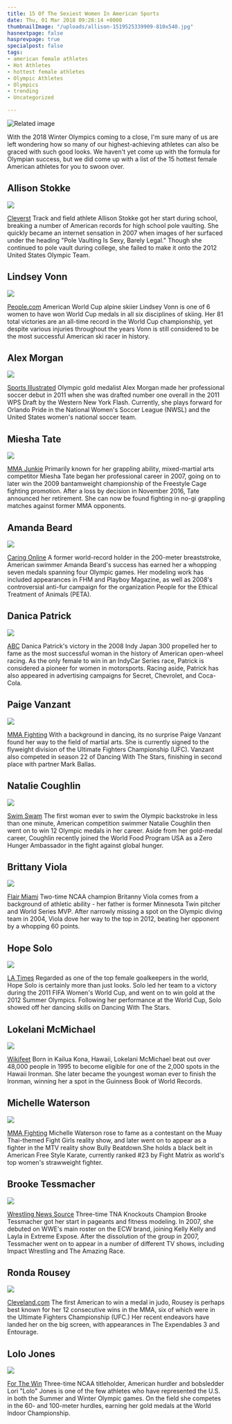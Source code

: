 ```yaml
---
title: 15 Of The Sexiest Women In American Sports
date: Thu, 01 Mar 2018 09:28:14 +0000
thumbnailImage: "/uploads/allison-1519525339909-810x540.jpg"
hasnextpage: false
hasprevpage: true
specialpost: false
tags:
- american female athletes
- Hot Athletes
- hottest female athletes
- Olympic Athletes
- Olympics
- trending
- Uncategorized

---
```

![Related image](https://www.unilad.co.uk/wp-content/uploads/2016/01/Screen-Shot-2016-01-06-at-21.38.25.png) 

With the 2018 Winter Olympics coming to a close, I'm sure many of us are left wondering how so many of our highest-achieving athletes can also be graced with such good looks. We haven't yet come up with the formula for Olympian success, but we did come up with a list of the 15 hottest female American athletes for you to swoon over.

## Allison Stokke

![](http://newsattorneys.staging.wpengine.com/wp-content/uploads/2018/03/allison-1519525339909-1.jpg) 

[Cleverst](http://www.cleverst.com/sports/allison-stokke) Track and field athlete Allison Stokke got her start during school, breaking a number of American records for high school pole vaulting. She quickly became an internet sensation in 2007 when images of her surfaced under the heading "Pole Vaulting Is Sexy, Barely Legal." Though she continued to pole vault during college, she failed to make it onto the 2012 United States Olympic Team.

## Lindsey Vonn

![](http://newsattorneys.staging.wpengine.com/wp-content/uploads/2018/03/lindsey-vonn-1519525410087.jpg) 

[People.com](http://people.com/sports/lindsey-vonn-dog-interview-talks-olympics/) American World Cup alpine skiier Lindsey Vonn is one of 6 women to have won World Cup medals in all six disciplines of skiing. Her 81 total victories are an all-time record in the World Cup championship, yet despite various injuries throughout the years Vonn is still considered to be the most successful American ski racer in history.

## Alex Morgan

![](http://newsattorneys.staging.wpengine.com/wp-content/uploads/2018/03/alex-morgan-1519525457972.jpg) 

[Sports Illustrated](https://www.si.com/soccer/2017/10/03/orlando-city-sc-alex-morgan-kicked-out-disney-world) Olympic gold medalist Alex Morgan made her professional soccer debut in 2011 when she was drafted number one overall in the 2011 WPS Draft by the Western New York Flash. Currently, she plays forward for Orlando Pride in the National Women's Soccer League (NWSL) and the United States women's national soccer team.

## Miesha Tate

![](http://newsattorneys.staging.wpengine.com/wp-content/uploads/2018/03/miesha-tate-ufc-200-press-conference-1-1519525528096.jpg) 

[MMA Junkie](http://mmajunkie.com/2017/05/former-ufc-champ-miesha-tate-coming-back-flyweight) Primarily known for her grappling ability, mixed-martial arts competitor Miesha Tate began her professional career in 2007, going on to later win the 2009 bantamweight championship of the Freestyle Cage fighting promotion. After a loss by decision in November 2016, Tate announced her retirement. She can now be found fighting in no-gi grappling matches against former MMA opponents.

## Amanda Beard

![](http://newsattorneys.staging.wpengine.com/wp-content/uploads/2018/03/amanda-beard-1519525622814.jpg) 

[Caring Online](http://www.caringonline.com/amanda-beard/) A former world-record holder in the 200-meter breaststroke, American swimmer Amanda Beard's success has earned her a whopping seven medals spanning four Olympic games. Her modeling work has included appearances in FHM and Playboy Magazine, as well as 2008's controversial anti-fur campaign for the organization People for the Ethical Treatment of Animals (PETA).

## Danica Patrick

![](http://newsattorneys.staging.wpengine.com/wp-content/uploads/2018/03/danica-patrick-gma-01-abc-jrl-180102_4x3_992-1519525763411.jpg) 

[ABC](http://abcnews.go.com/Health/danica-patrick-shares-2018-workout-nutrition-tips/story?id=52046402) Danica Patrick's victory in the 2008 Indy Japan 300 propelled her to fame as the most successful woman in the history of American open-wheel racing. As the only female to win in an IndyCar Series race, Patrick is considered a pioneer for women in motorsports. Racing aside, Patrick has also appeared in advertising campaigns for Secret, Chevrolet, and Coca-Cola.

## Paige Vanzant

![](http://newsattorneys.staging.wpengine.com/wp-content/uploads/2018/03/004_paige_vanzant-0-0-1519525865823.jpg) 

[MMA Fighting](https://www.mmafighting.com/2018/1/28/16943444/paige-vanzant-announces-engagement-over-instagram) With a background in dancing, its no surprise Paige Vanzant found her way to the field of martial arts. She is currently signed to the flyweight division of the Ultimate Fighters Championship (UFC). Vanzant also competed in season 22 of Dancing With The Stars, finishing in second place with partner Mark Ballas.

## Natalie Coughlin

![](http://newsattorneys.staging.wpengine.com/wp-content/uploads/2018/03/natalie_artofthecap-1519525934409.jpg) 

[Swim Swam](https://swimswam.com/bio/natalie-coughlin/) The first woman ever to swim the Olympic backstroke in less than one minute, American competition swimmer Natalie Coughlin then went on to win 12 Olympic medals in her career. Aside from her gold-medal career, Coughlin recently joined the World Food Program USA as a Zero Hunger Ambassador in the fight against global hunger.

## Brittany Viola

![](http://newsattorneys.staging.wpengine.com/wp-content/uploads/2018/03/brit-1519526154110.jpg) 

[Flair Miami](http://www.flairmiami.com/local-olympic-hopeful-brittany-viola/) Two-time NCAA champion Britanny Viola comes from a background of athletic ability - her father is former Minnesota Twin pitcher and World Series MVP. After narrowly missing a spot on the Olympic diving team in 2004, Viola dove her way to the top in 2012, beating her opponent by a whopping 60 points.

## Hope Solo

![](http://newsattorneys.staging.wpengine.com/wp-content/uploads/2018/03/hope-1519526248713.jpg) 

[LA Times](http://www.latimes.com/sports/sportsnow/la-sp-sn-hope-solo-speaks-out-20150225-story.html) Regarded as one of the top female goalkeepers in the world, Hope Solo is certainly more than just looks. Solo led her team to a victory during the 2011 FIFA Women's World Cup, and went on to win gold at the 2012 Summer Olympics. Following her performance at the World Cup, Solo showed off her dancing skills on Dancing With The Stars.

## Lokelani McMichael

![](http://newsattorneys.staging.wpengine.com/wp-content/uploads/2018/03/lokelani-1519526402122-1519687046886.jpg) 

[Wikifeet](https://www.wikifeet.com/Lokelani_McMichael) Born in Kailua Kona, Hawaii, Lokelani McMichael beat out over 48,000 people in 1995 to become eligible for one of the 2,000 spots in the Hawaii Ironman. She later became the youngest woman ever to finish the Ironman, winning her a spot in the Guinness Book of World Records.

## Michelle Waterson

![](http://newsattorneys.staging.wpengine.com/wp-content/uploads/2018/03/michele-1519524973546.jpg) 

[MMA Fighting](https://www.mmafighting.com/2015/5/7/8549447/losing-invicta-title-helped-open-up-gateway-to-ufc-for-michelle) Michelle Waterson rose to fame as a contestant on the Muay Thai-themed Fight Girls reality show, and later went on to appear as a fighter in the MTV reality show Bully Beatdown.She holds a black belt in American Free Style Karate, currently ranked #23 by Fight Matrix as world's top women's strawweight fighter.

## Brooke Tessmacher

![](http://newsattorneys.staging.wpengine.com/wp-content/uploads/2018/03/brooke-1519526607269.jpg) 

[Wrestling News Source](https://www.wrestlingnewssource.com/news/44778/Brooke-Tessmacher-Returning-To-TNA/) Three-time TNA Knockouts Champion Brooke Tessmacher got her start in pageants and fitness modeling. In 2007, she debuted on WWE's main roster on the ECW brand, joining Kelly Kelly and Layla in Extreme Expose. After the dissolution of the group in 2007, Tessmacher went on to appear in a number of different TV shows, including Impact Wrestling and The Amazing Race.

## Ronda Rousey

![](http://newsattorneys.staging.wpengine.com/wp-content/uploads/2018/03/ronda-1519525263102.jpg) 

[Cleveland.com](http://www.cleveland.com/entertainment/index.ssf/2018/02/ronda_rousey_wows_in_her_first.html) The first American to win a medal in judo, Rousey is perhaps best known for her 12 consecutive wins in the MMA, six of which were in the Ultimate Fighters Championship (UFC.) Her recent endeavors have landed her on the big screen, with appearances in The Expendables 3 and Entourage.

## Lolo Jones

![](http://newsattorneys.staging.wpengine.com/wp-content/uploads/2018/03/lolo-1519526751578.jpg) 

[For The Win](http://ftw.usatoday.com/2016/12/lolo-jones-points-out-the-problems-with-awarding-medals-after-the-olympics) Three-time NCAA titleholder, American hurdler and bobsledder Lori "Lolo" Jones is one of the few athletes who have represented the U.S. in both the Summer and Winter Olympic games. On the field she competes in the 60- and 100-meter hurdles, earning her gold medals at the World Indoor Championship.